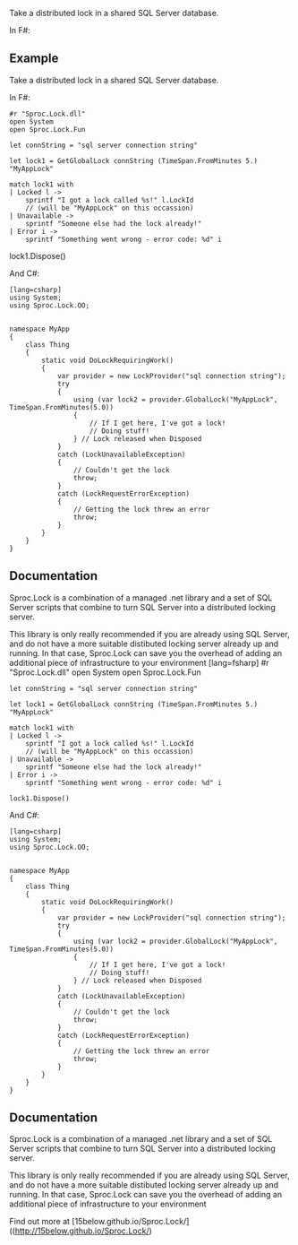 Take a distributed lock in a shared SQL Server database.

In F#:

Example
-------

Take a distributed lock in a shared SQL Server database.

In F#:

    #r "Sproc.Lock.dll"
    open System
    open Sproc.Lock.Fun

    let connString = "sql server connection string"

    let lock1 = GetGlobalLock connString (TimeSpan.FromMinutes 5.) "MyAppLock"

    match lock1 with
    | Locked l ->
        sprintf "I got a lock called %s!" l.LockId
        // (will be "MyAppLock" on this occassion)
    | Unavailable ->
        sprintf "Someone else had the lock already!"
    | Error i ->
        sprintf "Something went wrong - error code: %d" i

lock1.Dispose()

And C#:

    [lang=csharp]
    using System;
    using Sproc.Lock.OO;


    namespace MyApp
    {
        class Thing
        {
            static void DoLockRequiringWork()
            {
                var provider = new LockProvider("sql connection string");
                try
                {
                    using (var lock2 = provider.GlobalLock("MyAppLock", TimeSpan.FromMinutes(5.0))
                    {
                        // If I get here, I've got a lock!                    
                        // Doing stuff!
                    } // Lock released when Disposed
                }
                catch (LockUnavailableException)
                {
                    // Couldn't get the lock                
                    throw;
                }
                catch (LockRequestErrorException)
                {
                    // Getting the lock threw an error
                    throw;
                }
            }
        }
    }

Documentation
-------------

Sproc.Lock is a combination of a managed .net library and a set of SQL Server scripts that
combine to turn SQL Server into a distributed locking server.

This library is only really recommended if you are already using SQL Server, and do not
have a more suitable distibuted locking server already up and running. In that case, Sproc.Lock
can save you the overhead of adding an additional piece of infrastructure to your environment	[lang=fsharp]
	#r "Sproc.Lock.dll"
	open System
	open Sproc.Lock.Fun

	let connString = "sql server connection string"

	let lock1 = GetGlobalLock connString (TimeSpan.FromMinutes 5.) "MyAppLock"

	match lock1 with
	| Locked l ->
		sprintf "I got a lock called %s!" l.LockId
		// (will be "MyAppLock" on this occassion)
	| Unavailable ->
		sprintf "Someone else had the lock already!"
	| Error i ->
		sprintf "Something went wrong - error code: %d" i

	lock1.Dispose()

And C#:

    [lang=csharp]
    using System;
    using Sproc.Lock.OO;


    namespace MyApp
    {
        class Thing
        {
            static void DoLockRequiringWork()
            {
                var provider = new LockProvider("sql connection string");
                try
                {
                    using (var lock2 = provider.GlobalLock("MyAppLock", TimeSpan.FromMinutes(5.0))
                    {
                        // If I get here, I've got a lock!                    
                        // Doing stuff!
                    } // Lock released when Disposed
                }
                catch (LockUnavailableException)
                {
                    // Couldn't get the lock                
                    throw;
                }
                catch (LockRequestErrorException)
                {
                    // Getting the lock threw an error
                    throw;
                }
            }
        }
    }

Documentation
-------------

Sproc.Lock is a combination of a managed .net library and a set of SQL Server scripts that
combine to turn SQL Server into a distributed locking server.

This library is only really recommended if you are already using SQL Server, and do not
have a more suitable distibuted locking server already up and running. In that case, Sproc.Lock
can save you the overhead of adding an additional piece of infrastructure to your environment

Find out more at [15below.github.io/Sproc.Lock/]((http://15below.github.io/Sproc.Lock/)